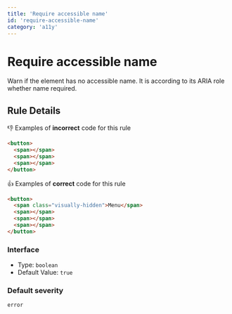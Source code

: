 ```yaml
---
title: 'Require accessible name'
id: 'require-accessible-name'
category: 'a11y'
---
```


# Require accessible name

Warn if the element has no accessible name. It is according to its ARIA role whether name required.

## Rule Details

👎 Examples of **incorrect** code for this rule

```html
<button>
  <span></span>
  <span></span>
  <span></span>
</button>
```

👍 Examples of **correct** code for this rule

```html
<button>
  <span class="visually-hidden">Menu</span>
  <span></span>
  <span></span>
  <span></span>
</button>
```

### Interface

- Type: `boolean`
- Default Value: `true`

### Default severity

`error`
